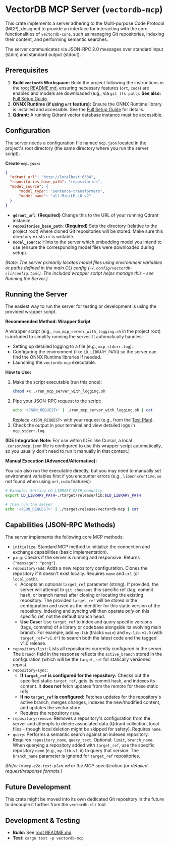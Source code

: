 # VectorDB MCP Server (`vectordb-mcp`)

This crate implements a server adhering to the Multi-purpose Code Protocol (MCP), designed to provide an interface for interacting with the core functionalities of `vectordb-core`, such as managing Git repositories, indexing their content, and performing semantic searches.

The server communicates via JSON-RPC 2.0 messages over standard input (stdin) and standard output (stdout).

## Prerequisites

1.  **Build `vectordb` Workspace:** Build the project following the instructions in the [root README.md](../../README.md), ensuring necessary features (`ort`, `cuda`) are enabled and models are downloaded (e.g., via `git lfs pull`). **See also:** [Full Setup Guide](../../docs/SETUP.md).
2.  **ONNX Runtime (if using `ort` feature):** Ensure the ONNX Runtime library is installed and accessible. See the [Full Setup Guide](../../docs/SETUP.md) for details.
3.  **Qdrant:** A running Qdrant vector database instance must be accessible.

## Configuration

The server needs a configuration file named `mcp.json` located in the project's root directory (the same directory where you run the server script).

**Create `mcp.json`:**

```json
{
  "qdrant_url": "http://localhost:6334",
  "repositories_base_path": "repositories",
  "model_source": {
      "model_type": "sentence-transformers",
      "model_name": "all-MiniLM-L6-v2"
  }
}
```

*   **`qdrant_url`**: **(Required)** Change this to the URL of your running Qdrant instance.
*   **`repositories_base_path`**: **(Required)** Sets the directory (relative to the project root) where cloned Git repositories will be stored. Make sure this directory exists or is writable.
*   **`model_source`**: Hints to the server which embedding model you intend to use (ensure the corresponding model files were downloaded during setup).

*(Note: The server primarily locates model files using environment variables or paths defined in the main CLI config (`~/.config/vectordb-cli/config.toml`). The included wrapper script helps manage this - see Running the Server.)*

## Running the Server

The easiest way to run the server for testing or development is using the provided wrapper script.

**Recommended Method: Wrapper Script**

A wrapper script (e.g., `run_mcp_server_with_logging.sh` in the project root) is included to simplify running the server. It automatically handles:
*   Setting up detailed logging to a file (e.g., `mcp_stderr.log`).
*   Configuring the environment (like `LD_LIBRARY_PATH`) so the server can find the ONNX Runtime libraries if needed.
*   Launching the `vectordb-mcp` executable.

**How to Use:**

1.  Make the script executable (run this once):
    ```bash
    chmod +x ./run_mcp_server_with_logging.sh 
    ```
2.  Pipe your JSON-RPC request to the script:
    ```bash
    echo '<JSON_REQUEST>' | ./run_mcp_server_with_logging.sh | cat
    ```
    Replace `<JSON_REQUEST>` with your request (e.g., from the [Test Plan](./mcp-e2e-test-plan.md)).
3.  Check the output in your terminal and view detailed logs in `mcp_stderr.log`.

**(IDE Integration Note:** For use within IDEs like Cursor, a local `.cursor/mcp.json` file is configured to use this wrapper script automatically, so you usually don't need to run it manually in that context.)

**Manual Execution (Advanced/Alternative):**

You can also run the executable directly, but you may need to manually set environment variables first if you encounter errors (e.g., `libonnxruntime.so` not found when using `ort,cuda` features):

```bash
# Example: Setting LD_LIBRARY_PATH manually
export LD_LIBRARY_PATH=./target/release/lib:$LD_LIBRARY_PATH 

# Then run the server
echo '<JSON_REQUEST>' | ./target/release/vectordb-mcp | cat
```

## Capabilities (JSON-RPC Methods)

The server implements the following core MCP methods:

*   `initialize`: Standard MCP method to initialize the connection and exchange capabilities (basic implementation).
*   `ping`: Checks if the server is running and responsive. Returns `{"message": "pong"}`.
*   `repository/add`: Adds a new repository configuration. Clones the repository if it doesn't exist locally. Requires `name` and `url` (or `local_path`).
    *   Accepts an optional `target_ref` parameter (string). If provided, the server will attempt to `git checkout` this specific ref (tag, commit hash, or branch name) after cloning or locating the existing repository. The provided `target_ref` will be stored in the configuration and used as the identifier for this static version of the repository. Indexing and syncing will then operate *only* on this specific ref, not the default branch head.
    *   **Use Case:** Use `target_ref` to index and query specific versions (tags, commits) of a library or codebase alongside its evolving main branch. For example, add `my-lib` (tracks `main`) and `my-lib-v1.0` (with `target_ref="v1.0"`) to search both the latest code and the tagged v1.0 release.
*   `repository/list`: Lists all repositories currently configured in the server. The `branch` field in the response reflects the `active_branch` stored in the configuration (which will be the `target_ref` for statically versioned repos).
*   `repository/sync`:
    *   **If `target_ref` is configured for the repository:** Checks out the specified static `target_ref`, gets its commit hash, and indexes its content. It **does not** fetch updates from the remote for these static refs.
    *   **If no `target_ref` is configured:** Fetches updates for the repository's active branch, merges changes, indexes the new/modified content, and updates the vector store.
    *   Requires the repository `name`.
*   `repository/remove`: Removes a repository's configuration from the server and attempts to delete associated data (Qdrant collection, local files - though local deletion might be skipped for safety). Requires `name`.
*   `query`: Performs a semantic search against an indexed repository. Requires `repository_name`, `query_text`. Optional: `limit`, `branch_name`. When querying a repository added with `target_ref`, use the specific repository `name` (e.g., `my-lib-v1.0`) to query that version. The `branch_name` parameter is ignored for `target_ref` repositories.

*(Refer to `mcp-e2e-test-plan.md` or the MCP specification for detailed request/response formats.)*

## Future Development

This crate might be moved into its own dedicated Git repository in the future to decouple it further from the `vectordb-cli` tool.

## Development & Testing

*   **Build:** See [root README.md](../../README.md)
*   **Test:** `cargo test -p vectordb-mcp` 